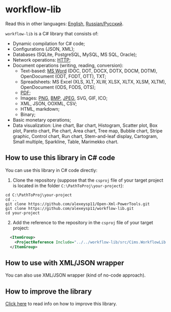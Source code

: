 # workflow-lib 

Read this in other languages: [English](README.md), [Russian/Русский](README.ru.md). 

`workflow-lib` is a C# library that consists of:
- Dynamic compilation for C# code;
- Configurations (JSON, XML);
- Databases (SQLite, PostgreSQL, MySQL, MS SQL, Oracle);
- Network operations: [HTTP](docs/HttpSender.md);
- Document operations (writing, reading, conversion):
    - Text-based: [MS Word](docs/MSWordConverter.md) (DOC, DOT, DOCX, DOTX, DOCM, DOTM), OpenDocument (ODT, FODT, OTT), TXT;
    - Spreadsheets: MS Excel (XLS, XLT, XLW, XLSX, XLTX, XLSM, XLTM), OpenDocument (ODS, FODS, OTS);
    - [PDF](docs/PdfConverter.md);
    - Images: [PNG](docs/PngConverter.md), [BMP](docs/BmpConverter.md), [JPEG](docs/JpegConverter.md), SVG, GIF, ICO;
    - XML, JSON, OOXML, CSV;
    - HTML, markdown;
    - Binary;
- Basic monetary operations;
- Data visualization: Line chart, Bar chart, Histogram, Scatter plot, Box plot, Pareto chart, Pie chart, Area chart, Tree map, Bubble chart, Stripe graphic, Control chart, Run chart, Stem-and-leaf display, Cartogram, Small multiple, Sparkline, Table, Marimekko chart. 

## How to use this library in C# code 

You can use this library in C# code directly:

1. Clone the repository (suppose that the `csproj` file of your target project is located in the folder `C:\PathToProj\your-project`): 
```
cd C:\PathToProj\your-project
cd ..
git clone https://github.com/alexeysp11/Open-Xml-PowerTools.git 
git clone https://github.com/alexeysp11/workflow-lib.git
cd your-project
```

2. Add the reference to the repository in the `csproj` file of your target project: 
```XML
  <ItemGroup>
    <ProjectReference Include="../../workflow-lib/src/Cims.WorkflowLib.csproj" />
  </ItemGroup>
```

## How to use with XML/JSON wrapper 

You can also use XML/JSON wrapper (kind of no-code approach). 

## How to improve the library   

[Click here](docs/TODO.md) to read info on how to improve this library. 
